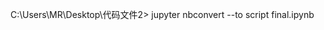 C:\Users\MR\Desktop\代码文件2> jupyter nbconvert --to script final.ipynb
<!--stackedit_data:
eyJoaXN0b3J5IjpbLTg4NzE2OTE0OV19
-->